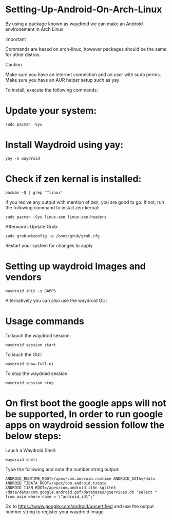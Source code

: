 # Setting-Up-Android-On-Arch-Linux
By using a package known as waydroid we can make an Android environement in Arch Linux

> [!IMPORTANT]
> Commands are based on arch-linux, however packages should be the same for other distros.

> [!CAUTION]
> Make sure you have an internet connection and an user with sudo perms.
> Make sure you have an AUR helper setup such as yay

To install, execute the following commands:

# Update your system:
```shell
sudo pacman -Syu
```

# Install Waydroid using yay:
```shell
yay -S waydroid
```

# Check if zen kernal is installed:
```shell
pacman -Q | grep '^linux'
```
If you recive any output with mention of zen, you are good to go.
If not, run the following command to install zen-kernal:
```shell
sudo pacman -Syu linux-zen linux-zen-headers
```
Afterwards Update Grub:
```shell
sudo grub-mkconfig -o /boot/grub/grub.cfg
```
Restart your system for changes to apply

# Setting up waydroid Images and vendors
```shell
waydroid init -s GAPPS
```
Alternatively you can also use the waydroid GUI

# Usage commands
To lauch the waydroid session:
```shell
waydroid session start 
```

To lauch the GUI:
```shell
waydroid show-full-ui
```

To stop the waydroid session:
```shell
waydroid session stop
```

# On first boot the google apps will not be supported, In order to run google apps on waydroid session follow the below steps:
Lauch a Waydroid Shell:
```shell
waydroid shell
```

Type the following and note the number string output:
```shell
ANDROID_RUNTIME_ROOT=/apex/com.android.runtime ANDROID_DATA=/data ANDROID_TZDATA_ROOT=/apex/com.android.tzdata ANDROID_I18N_ROOT=/apex/com.android.i18n sqlite3 /data/data/com.google.android.gsf/databases/gservices.db "select * from main where name = \"android_id\";"
```

Go to https://www.google.com/android/uncertified and use the output number string to register your waydroid image.
</div>
